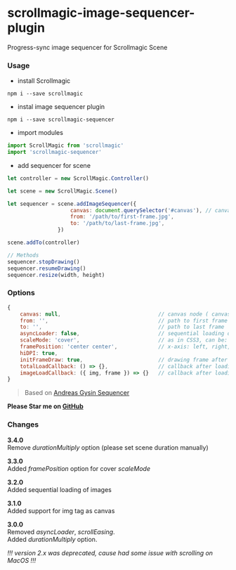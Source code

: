 # scrollmagic-image-sequencer-plugin
Progress-sync image sequencer for Scrollmagic Scene


### Usage
* install Scrollmagic
```
npm i --save scrollmagic
```
* instal image sequencer plugin
```
npm i --save scrollmagic-sequencer
```
* import modules
```javascript
import ScrollMagic from 'scrollmagic'
import 'scrollmagic-sequencer'
```

* add sequencer for scene
```javascript
let controller = new ScrollMagic.Controller()

let scene = new ScrollMagic.Scene()

let sequencer = scene.addImageSequencer({
                    canvas: document.querySelector('#canvas'), // canvas node
                    from: '/path/to/first-frame.jpg',
                    to: '/path/to/last-frame.jpg',
                })

scene.addTo(controller)

// Methods
sequencer.stopDrawing()
sequencer.resumeDrawing()
sequencer.resize(width, height)
```

### Options
```javascript
{
    canvas: null,                               // canvas node ( canvas or img )
    from: '',                                   // path to first frame
    to: '',                                     // path to last frame
    asyncLoader: false,                         // sequential loading of images
    scaleMode: 'cover',                         // as in CSS3, can be: auto, cover, contain
    framePosition: 'center center',             // x-axis: left, right, center; y-axis: top, bottom, center
    hiDPI: true,
    initFrameDraw: true,                        // drawing frame after sequencer init
    totalLoadCallback: () => {},                // callback after loading all frames
    imageLoadCallback: ({ img, frame }) => {}   // callback after loading each frame
}
```
> Based on [Andreas Gysin Sequencer](https://github.com/ertdfgcvb/Sequencer)

**Please Star me on [GitHub](https://github.com/ikiselev1989/scrollmagic-image-sequencer-plugin)**

### Changes
**3.4.0**<br />
Remove *durationMultiply* option (please set scene duration manually)

**3.3.0**<br />
Added *framePosition* option for cover *scaleMode*

**3.2.0**<br />
Added sequential loading of images

**3.1.0**<br />
Added support for img tag as canvas<br />

**3.0.0**<br/>
Removed *asyncLoader*, *scrollEasing*.<br />
Added *durationMultiply* option.

*!!! version 2.x was deprecated, cause had some issue with scrolling on MacOS !!!*